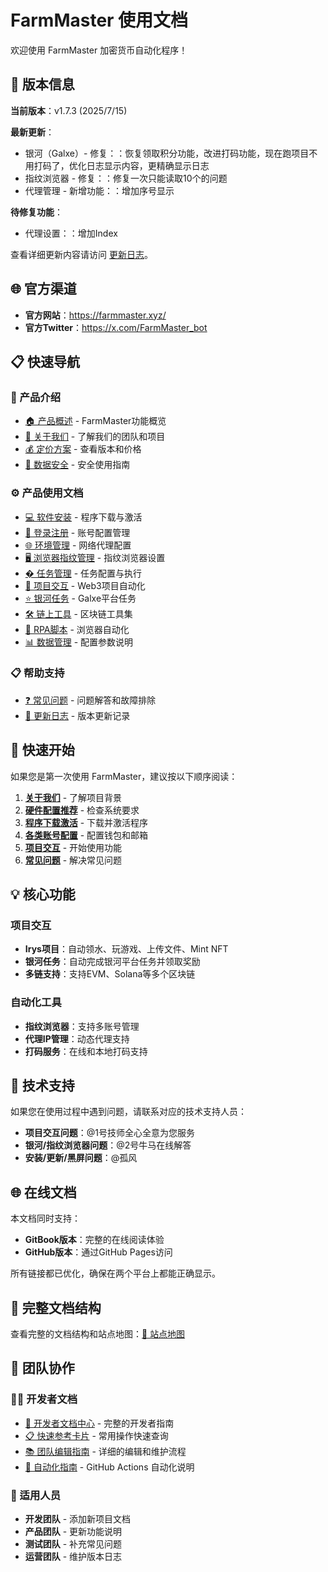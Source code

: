 # FarmMaster 使用文档

欢迎使用 FarmMaster 加密货币自动化程序！

## 🚀 版本信息

**当前版本**：v1.7.3 (2025/7/15)

**最新更新**：
- 银河（Galxe）- 修复：：恢复领取积分功能，改进打码功能，现在跑项目不用打码了，优化日志显示内容，更精确显示日志
- 指纹浏览器 - 修复：：修复一次只能读取10个的问题
- 代理管理 - 新增功能：：增加序号显示

**待修复功能**：
- 代理设置：：增加Index

查看详细更新内容请访问 [更新日志](changelog/README.md)。

## 🌐 官方渠道

- **官方网站**：https://farmmaster.xyz/
- **官方Twitter**：https://x.com/FarmMaster_bot

## 📋 快速导航

### 📖 产品介绍
- [🏠 产品概述](#-核心功能) - FarmMaster功能概览
- [👥 关于我们](about/README.md) - 了解我们的团队和项目
- [💰 定价方案](about/PRICE.md) - 查看版本和价格
- [🔐 数据安全](about/SECURITY.md) - 安全使用指南

### ⚙️ 产品使用文档
- [💻 软件安装](installation/download.md) - 程序下载与激活
- [🔐 登录注册](installation/accounts.md) - 账号配置管理
- [🌐 环境管理](installation/proxy.md) - 网络代理配置
- [🖥️ 浏览器指纹管理](installation/fingerprint.md) - 指纹浏览器设置
- [� 任务管理](usage/README.md) - 任务配置与执行
- [🎯 项目交互](usage/project-interaction/README.md) - Web3项目自动化
- [⭐ 银河任务](usage/galxe/README.md) - Galxe平台任务
- [🛠️ 链上工具](usage/onchain-tools/README.md) - 区块链工具集
- [👤 RPA脚本](usage/fingerprint-browser/README.md) - 浏览器自动化
- [📊 数据管理](installation/config.md) - 配置参数说明

### 📋 帮助支持
- [❓ 常见问题](faq/README.md) - 问题解答和故障排除
- [📅 更新日志](changelog/README.md) - 版本更新记录

## 🚀 快速开始

如果您是第一次使用 FarmMaster，建议按以下顺序阅读：

1. **[关于我们](about/README.md)** - 了解项目背景
2. **[硬件配置推荐](installation/hardware.md)** - 检查系统要求
3. **[程序下载激活](installation/download.md)** - 下载并激活程序
4. **[各类账号配置](installation/accounts.md)** - 配置钱包和邮箱
5. **[项目交互](usage/project-interaction/README.md)** - 开始使用功能
6. **[常见问题](faq/README.md)** - 解决常见问题

## 💡 核心功能

### 项目交互
- **Irys项目**：自动领水、玩游戏、上传文件、Mint NFT
- **银河任务**：自动完成银河平台任务并领取奖励
- **多链支持**：支持EVM、Solana等多个区块链

### 自动化工具
- **指纹浏览器**：支持多账号管理
- **代理IP管理**：动态代理支持
- **打码服务**：在线和本地打码支持

## 🔧 技术支持

如果您在使用过程中遇到问题，请联系对应的技术支持人员：

- **项目交互问题**：@1号技师全心全意为您服务
- **银河/指纹浏览器问题**：@2号牛马在线解答
- **安装/更新/黑屏问题**：@孤风

## 🌐 在线文档

本文档同时支持：
- **GitBook版本**：完整的在线阅读体验
- **GitHub版本**：通过GitHub Pages访问

所有链接都已优化，确保在两个平台上都能正确显示。

## 📁 完整文档结构

查看完整的文档结构和站点地图：[📄 站点地图](sitemap.md)

## 👥 团队协作

### 🧑‍💻 开发者文档
- [📁 开发者文档中心](docs/developers/README.md) - 完整的开发者指南
- [📋 快速参考卡片](docs/developers/QUICK_REFERENCE.md) - 常用操作快速查询
- [📚 团队编辑指南](docs/developers/TEAM_EDITING_GUIDE.md) - 详细的编辑和维护流程
- [🤖 自动化指南](docs/developers/AUTOMATION_GUIDE.md) - GitHub Actions 自动化说明

### 🎯 适用人员
- **开发团队** - 添加新项目文档
- **产品团队** - 更新功能说明  
- **测试团队** - 补充常见问题
- **运营团队** - 维护版本日志